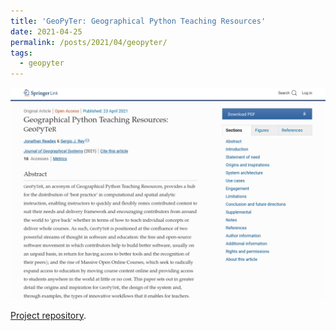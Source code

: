 ```yaml
---
title: 'GeoPyTer: Geographical Python Teaching Resources'
date: 2021-04-25
permalink: /posts/2021/04/geopyter/
tags:
  - geopyter
---
```


[![geopyter](/images/geopyter.png)](https://link.springer.com/article/10.1007/s10109-021-00346-6)

[Project repository](https://github.com/pysal/geopyter).

